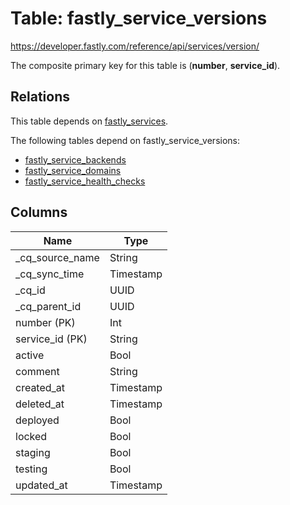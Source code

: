 # Table: fastly_service_versions

https://developer.fastly.com/reference/api/services/version/

The composite primary key for this table is (**number**, **service_id**).

## Relations

This table depends on [fastly_services](fastly_services).

The following tables depend on fastly_service_versions:
  - [fastly_service_backends](fastly_service_backends)
  - [fastly_service_domains](fastly_service_domains)
  - [fastly_service_health_checks](fastly_service_health_checks)

## Columns

| Name          | Type          |
| ------------- | ------------- |
|_cq_source_name|String|
|_cq_sync_time|Timestamp|
|_cq_id|UUID|
|_cq_parent_id|UUID|
|number (PK)|Int|
|service_id (PK)|String|
|active|Bool|
|comment|String|
|created_at|Timestamp|
|deleted_at|Timestamp|
|deployed|Bool|
|locked|Bool|
|staging|Bool|
|testing|Bool|
|updated_at|Timestamp|